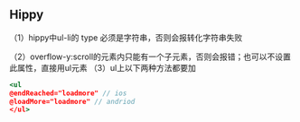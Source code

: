 ## Hippy


（1）hippy中ul-li的 type 必须是字符串，否则会报转化字符串失败
                 
（2）overflow-y:scroll的元素内只能有一个子元素，否则会报错；也可以不设置此属性，直接用ul元素
（3）ul上以下两种方法都要加
```jsx
<ul      
@endReached="loadmore" // ios
@loadMore="loadmore" // andriod
</ul>
```



